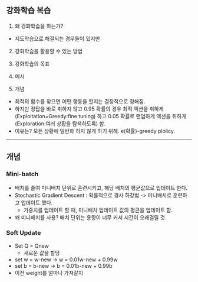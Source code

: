 ## 강화학습 복습

1. 왜 강화학습을 하는가?
- 지도학습으로 해결되는 경우들이 있지만

2. 강화학습을 활용할 수 있는 방법

3. 강화학습의 목표

4. 예시

5. 개념
- 최적의 함수를 찾으면 어떤 행동을 할지는 결정적으로 정해짐. 
- 하지만 정답을 바로 취하지 않고 0.95 확률의 경우 최적 액션을 취하게(Exploitation=Greedy:fine tuning) 하고 0.05 확률로 랜덤하게 액션을 취하게(Exploration:여러 상황을 탐색하도록) 함.
- 이유는? 모든 상황에 일반화 하지 않게 하기 위해. e(확률)-greedy plolicy. 

---

## 개념

### Mini-batch
- 배치를 줄여 미니배치 단위로 훈련시키고, 해당 배치의 평균값으로 업데이트 한다.
- Stochastic Gradient Descent : 확률적으로 경사 하강법 -> 미니배치로 훈련하고 업데이트 했다.
    - 가중치를 업데이트 할 때, 미니배치 업데이트 값의 평균을 업데이트 함.
- 왜 미니배치를 사용? 배치 단위는 용량이 너무 커서 시간이 오래걸릴 것.

### Soft Update
- Set Q = Qnew 
    - 새로운 값을 할당
- set w = w-new -> w = 0.01w-new + 0.99w
- set b = b-new -> b = 0.01b-new + 0.99b
- 이전 weight를 얼마나 가져갈지